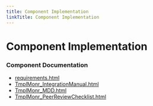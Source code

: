 ```yaml
---
title: Component Implementation
linkTitle: Component Implementation
---
```


# Component Implementation
### Component Documentation

- [requirements.html](doc/requirements.html)
- [TmplMonr_IntegrationManual.html](doc/TmplMonr_IntegrationManual.html)
- [TmplMonr_MDD.html](doc/TmplMonr_MDD.html)
- [TmplMonr_PeerReviewChecklist.html](doc/TmplMonr_PeerReviewChecklist.html)

